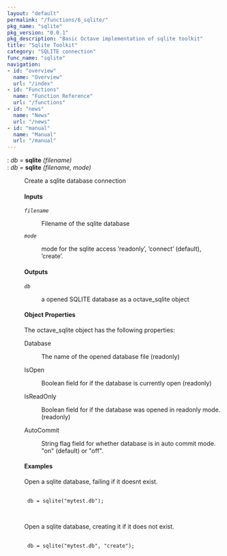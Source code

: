 ```yaml
---
layout: "default"
permalink: "/functions/6_sqlite/"
pkg_name: "sqlite"
pkg_version: "0.0.1"
pkg_description: "Basic Octave implementation of sqlite toolkit"
title: "Sqlite Toolkit"
category: "SQLITE connection"
func_name: "sqlite"
navigation:
- id: "overview"
  name: "Overview"
  url: "/index"
- id: "Functions"
  name: "Function Reference"
  url: "/functions"
- id: "news"
  name: "News"
  url: "/news"
- id: "manual"
  name: "Manual"
  url: "/manual"
---
```

<dl class="def">
<dt id="index-sqlite"><span class="category">: </span><span><em><var>db</var> =</em> <strong>sqlite</strong> <em>(<var>filename</var>)</em><a href='#index-sqlite' class='copiable-anchor'></a></span></dt>
<dt id="index-sqlite-1"><span class="category">: </span><span><em><var>db</var> =</em> <strong>sqlite</strong> <em>(<var>filename</var>, <var>mode</var>)</em><a href='#index-sqlite-1' class='copiable-anchor'></a></span></dt>
<dd><p>Create a sqlite database connection
</p>
<span id="Inputs"></span><h4 class="subsubheading">Inputs</h4>
<dl compact="compact">
<dt><span><code><var>filename</var></code></span></dt>
<dd><p>Filename of the sqlite database
 </p></dd>
<dt><span><code><var>mode</var></code></span></dt>
<dd><p>mode for the sqlite access &rsquo;readonly&rsquo;, &rsquo;connect&rsquo; (default), &rsquo;create&rsquo;.
 </p></dd>
</dl>

<span id="Outputs"></span><h4 class="subsubheading">Outputs</h4>
<dl compact="compact">
<dt><span><code><var>db</var></code></span></dt>
<dd><p>a opened SQLITE database as a octave_sqlite object
 </p></dd>
</dl>

<span id="Object-Properties"></span><h4 class="subsubheading">Object Properties</h4>
<p>The octave_sqlite object has the following properties:
</p>
<dl compact="compact">
<dt><span>Database</span></dt>
<dd><p>The name of the opened database file (readonly)
 </p></dd>
<dt><span>IsOpen</span></dt>
<dd><p>Boolean field for if the database is currently open (readonly)
 </p></dd>
<dt><span>IsReadOnly</span></dt>
<dd><p>Boolean field for if the database was opened in readonly mode. (readonly)
 </p></dd>
<dt><span>AutoCommit</span></dt>
<dd><p>String flag field for whether database is in auto commit mode. &quot;on&quot; (default) or &quot;off&quot;.
 </p></dd>
</dl>

<span id="Examples"></span><h4 class="subsubheading">Examples</h4>
<p>Open a sqlite database, failing if it doesnt exist.
 </p><div class="example">
<pre class="example"> <code>
 db = sqlite(&quot;mytest.db&quot;);
 </code>
 </pre></div>

<p>Open a sqlite database, creating it if it does not exist.
 </p><div class="example">
<pre class="example"> <code>
 db = sqlite(&quot;mytest.db&quot;, &quot;create&quot;);
 </code>
 </pre></div>

</dd></dl>